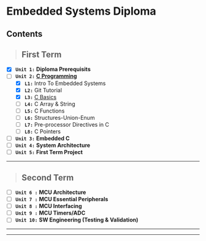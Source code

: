 # Embedded Systems Diploma

## Contents
> ## First Term

* [x] **`Unit 1:`** **Diploma Prerequisits**
* [ ] **`Unit 2:`** [**C Programming**](https://github.com/Lobna-ElFadali/Embedded-Systems_Diploma/tree/main/U2_C-Programming "https://github.com/Lobna-ElFadali/Embedded-Systems_Diploma/tree/main/U2_C-Programming")
    * [x] **`L1:`** Intro To Embedded Systems
    * [x] **`L2:`** Git Tutorial
    * [x] **`L3:`** [C Basics](https://github.com/Lobna-ElFadali/Embedded-Systems_Diploma/tree/main/U2_C-Programming/L3_C-Basics "https://github.com/Lobna-ElFadali/Embedded-Systems_Diploma/tree/main/U2_C-Programming/L3_C-Basics")
    * [ ] **`L4:`** C Array & String
    * [ ] **`L5:`** C Functions
    * [ ] **`L6:`** Structures-Union-Enum
    * [ ] **`L7:`** Pre-processor Directives in C
    * [ ] **`L8:`** C Pointers
* [ ] **`Unit 3:`** **Embedded C**
* [ ] **`Unit 4:`** **System Architecture**
* [ ] **`Unit 5:`** **First Term Project**
---
> ## Second Term

* [ ] **`Unit 6 :`** **MCU Architecture**
* [ ] **`Unit 7 :`** **MCU Essential Peripherals**
* [ ] **`Unit 8 :`** **MCU Interfacing**
* [ ] **`Unit 9 :`** **MCU Timers/ADC**
* [ ] **`Unit 10:`** **SW Engineering (Testing & Validation)**
---
---


